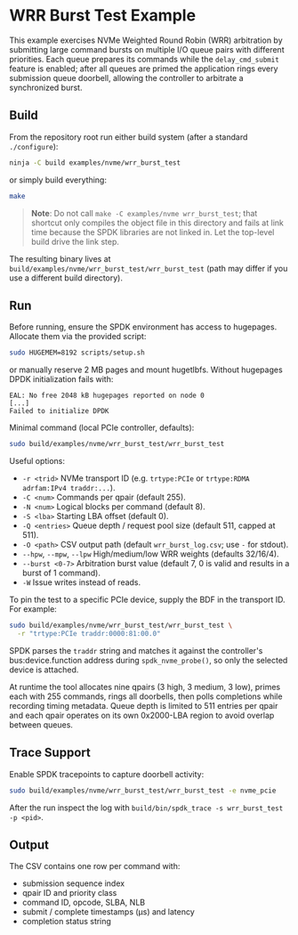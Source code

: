 # WRR Burst Test Example

This example exercises NVMe Weighted Round Robin (WRR) arbitration by submitting large command bursts on multiple I/O queue pairs with different priorities. Each queue prepares its commands while the `delay_cmd_submit` feature is enabled; after all queues are primed the application rings every submission queue doorbell, allowing the controller to arbitrate a synchronized burst.

## Build

From the repository root run either build system (after a standard `./configure`):

```bash
ninja -C build examples/nvme/wrr_burst_test
```

or simply build everything:

```bash
make
```

> **Note**: Do not call `make -C examples/nvme wrr_burst_test`; that shortcut only compiles the object file in this directory and fails at link time because the SPDK libraries are not linked in. Let the top-level build drive the link step.

The resulting binary lives at `build/examples/nvme/wrr_burst_test/wrr_burst_test` (path may differ if you use a different build directory).

## Run

Before running, ensure the SPDK environment has access to hugepages. Allocate them via the provided script:

```bash
sudo HUGEMEM=8192 scripts/setup.sh
```

or manually reserve 2 MB pages and mount hugetlbfs. Without hugepages DPDK initialization fails with:

```
EAL: No free 2048 kB hugepages reported on node 0
[...]
Failed to initialize DPDK
```

Minimal command (local PCIe controller, defaults):

```bash
sudo build/examples/nvme/wrr_burst_test/wrr_burst_test
```

Useful options:

- `-r <trid>` NVMe transport ID (e.g. `trtype:PCIe` or `trtype:RDMA adrfam:IPv4 traddr:...`).
- `-C <num>` Commands per qpair (default 255).
- `-N <num>` Logical blocks per command (default 8).
- `-S <lba>` Starting LBA offset (default 0).
- `-Q <entries>` Queue depth / request pool size (default 511, capped at 511).
- `-O <path>` CSV output path (default `wrr_burst_log.csv`; use `-` for stdout).
- `--hpw`, `--mpw`, `--lpw` High/medium/low WRR weights (defaults 32/16/4).
- `--burst <0-7>` Arbitration burst value (default 7, 0 is valid and results in a burst of 1 command).
- `-W` Issue writes instead of reads.

To pin the test to a specific PCIe device, supply the BDF in the transport ID. For example:

```bash
sudo build/examples/nvme/wrr_burst_test/wrr_burst_test \
  -r "trtype:PCIe traddr:0000:81:00.0"
```

SPDK parses the `traddr` string and matches it against the controller's bus:device.function address during `spdk_nvme_probe()`, so only the selected device is attached.

At runtime the tool allocates nine qpairs (3 high, 3 medium, 3 low), primes each with 255 commands, rings all doorbells, then polls completions while recording timing metadata. Queue depth is limited to 511 entries per qpair and each qpair operates on its own 0x2000-LBA region to avoid overlap between queues.

## Trace Support

Enable SPDK tracepoints to capture doorbell activity:

```bash
sudo build/examples/nvme/wrr_burst_test/wrr_burst_test -e nvme_pcie
```

After the run inspect the log with `build/bin/spdk_trace -s wrr_burst_test -p <pid>`.

## Output

The CSV contains one row per command with:

- submission sequence index
- qpair ID and priority class
- command ID, opcode, SLBA, NLB
- submit / complete timestamps (µs) and latency
- completion status string

